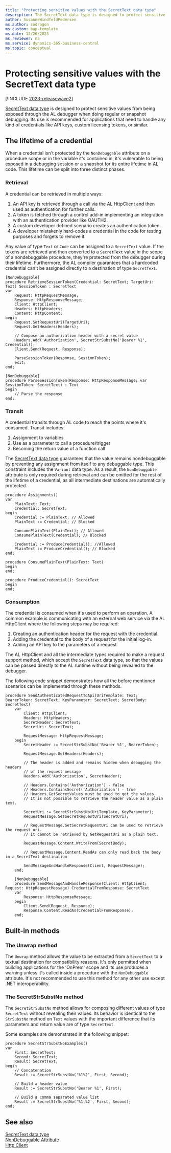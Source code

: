 ```yaml
---
title: "Protecting sensitive values with the SecretText data type"
description: The SecretText data type is designed to protect sensitive values from being exposed when debugging.
author: SusanneWindfeldPedersen
ms.author: sodragon
ms.custom: bap-template
ms.date: 12/20/2023
ms.reviewer: na
ms.service: dynamics-365-business-central
ms.topic: conceptual
---
```


# Protecting sensitive values with the SecretText data type

[!INCLUDE [2023-releasewave2](../includes/2023-releasewave2.md)]

[SecretText data type](methods-auto/secrettext/secrettext-data-type.md) is designed to protect sensitive values from being exposed through the AL debugger when doing regular or snapshot debugging. Its use is recommended for applications that need to handle any kind of credentials like API keys, custom licensing tokens, or similar.

## The lifetime of a credential

When a credential isn't protected by the `NonDebuggable` attribute on a procedure scope or in the variable it's contained in, it's vulnerable to being exposed
in a debugging session or a snapshot for its entire lifetime in AL code. This lifetime can be split into three distinct phases.

### Retrieval

A credential can be retrieved in multiple ways:

1. An API key is retrieved through a call via the AL HttpClient and then used as authentication for further calls.
2. A token is fetched through a control add-in implementing an integration with an authentication provider like OAUTH2.
3. A custom developer defined scenario creates an authentication token.
4. A developer mistakenly hard-codes a credential in the code for testing purposes and forgets to remove it.

Any value of type `Text` or `Code` can be assigned to a `SecretText` value. If the tokens are retrieved and then converted to a `SecretText` value in the scope of a nondebuggable procedure, they're protected from the debugger during their lifetime. Furthermore, the AL compiler guarantees that a hardcoded credential can't be assigned directly to a destination of type `SecretText`.

```al
[NonDebuggable]
procedure RetrieveSessionToken(Credential: SecretText; TargetUri: Text) SessionToken : SecretText
var
    Request: HttpRequestMessage;
    Response: HttpResponseMessage;
    Client: HttpClient;
    Headers: HttpHeaders;
    Content: HttpContent;
begin
    Request.SetRequestUri(TargetUri);
    Request.GetHeaders(Headers);

    // Compose an authorization header with a secret value
    Headers.Add('Authorization', SecretStrSubstNo('Bearer %1', Credential));
    Client.Send(Request, Response);

    ParseSessionToken(Response, SessionToken);
    exit;
end;

[NonDebuggable]
procedure ParseSessionToken(Response: HttpResponseMessage; var SessionToken: SecretText) : Text
begin
    // Parse the response
end;
```

### Transit

A credential transits through AL code to reach the points where it's consumed. Transit includes:

1. Assignment to variables
2. Use as a parameter to call a procedure/trigger
3. Becoming the return value of a function call

The [SecretText data type](methods-auto/secrettext/secrettext-data-type.md) guarantees that the value remains nondebuggable by preventing any assignment from itself to any debuggable type. This constraint includes the `Variant` data type. As a result, the `NonDebuggable` attribute is only required during retrieval
and can be omitted for the rest of the lifetime of a credential, as all intermediate destinations are automatically protected.

```al
procedure Assignments()
var
    PlainText: Text;
    Credential: SecretText;
begin
    Credential := PlainText; // Allowed
    PlainText := Credential; // Blocked

    ConsumePlainText(PlainText); // Allowed
    ConsumePlainText(Credential); // Blocked

    Credential := ProduceCredential(); //Allowed
    PlainText := ProduceCredential(); // Blocked
end;

procedure ConsumePlainText(PlainText: Text)
begin
end;

procedure ProduceCredential(): SecretText
begin
end;
```

### Consumption

The credential is consumed when it's used to perform an operation. A common example is communicating with an external web service via the AL HttpClient
where the following steps may be required:

1. Creating an authentication header for the request with the credential.
2. Adding the credential to the body of a request for the initial log-in.
3. Adding an API key to the parameters of a request

The AL HttpClient and all the intermediate types required to make a request support method, which accept the `SecretText` data type, so that the values can be passed directly to the AL runtime without being revealed to the debugger.

The following code snippet demonstrates how all the before mentioned scenarios can be implemented through these methods.

```al
procedure SendAuthenticatedRequestToApi(UriTemplate: Text; BearerToken: SecretText; KeyParameter: SecretText; SecretBody: SecretText)
    var
        Client: HttpClient;
        Headers: HttpHeaders;
        SecretHeader: SecretText;
        SecretUri: SecretText;

        RequestMessage: HttpRequestMessage;
    begin
        SecretHeader := SecretStrSubstNo('Bearer %1', BearerToken);

        RequestMessage.GetHeaders(Headers);

        // The header is added and remains hidden when debugging the headers
        // of the request message
        Headers.Add('Authorization', SecretHeader);

        // Headers.Contains('Authorization') - false
        // Headers.ContainsSecret('Authorization') - true
        // Headers.GetSecretValues must be used to get the values.
        // It is not possible to retrieve the header value as a plain text.

        SecretUri := SecretStrSubstNo(UriTemplate, KeyParameter);
        RequestMessage.SetSecretRequestUri(SecretUri);

        // RequestMessage.GetSecretRequestUri can be used to retrieve the request uri.
        // It cannot be retrieved by GetRequestUri as a plain text.

        RequestMessage.Content.WriteFrom(SecretBody);

        // RequestMessage.Content.ReadAs can only read back the body in a SecretText destination

        SendMessageAndHandleResponse(Client, RequestMessage);
    end;

    [NonDebuggable]
    procedure SendMessageAndHandleResponse(Client: HttpClient; Request: HttpRequestMessage) CredentialFromResponse: SecretText
    var
        Response: HttpResponseMessage;
    begin
        Client.Send(Request, Response);
        Response.Content.ReadAs(CredentialFromResponse);
    end;
```

## Built-in methods

### The Unwrap method

The `Unwrap` method allows the value to be extracted from a `SecretText` to a textual destination for compatibility reasons.
It's only permitted when building applications for the 'OnPrem' scope and its use produces a warning unless it's called
inside a procedure with the `NonDebuggable` attribute. It's not recommended to use this method for any other use except .NET
interoperability.

### The SecretStrSubstNo method

The `SecretStrSubstNo` method allows for composing different values of type `SecretText` without revealing their values.
Its behavior is identical to the `StrSubstNo` method on `Text` values with the important difference that its parameters and return value
are of type `SecretText`.

Some examples are demonstrated in the following snippet:

```al
procedure SecretStrSubstNoExamples()
var
    First: SecretText;
    Second: SecretText;
    Result: SecretText;
begin
    // Concatenation
    Result := SecretStrSubstNo('%1%2', First, Second);

    // Build a header value
    Result := SecretStrSubstNo('Bearer %1', First);

    // Build a comma separated value list
    Result := SecretStrSubstNo('%1,%2', First, Second);
end;
```

## See also

[SecretText data type](methods-auto/secrettext/secrettext-data-type.md)  
[NonDebuggable Attribute](methods/devenv-nondebuggable-attribute.md)  
[Http Client](methods-auto/httpclient/httpclient-data-type.md)

